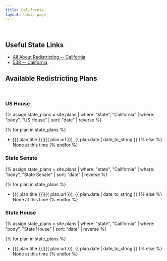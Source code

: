 ```yaml
---
title: California
layout: basic-page
---
```


<br>

Useful State Links
---

- [All About Redistricting -- California](https://redistricting.lls.edu/state/california/?cycle=2020&level=Congress&startdate=)
- [538 -- California](https://projects.fivethirtyeight.com/redistricting-2022-maps/california/)

Available Redistricting Plans
---

<br>

### US House

{% assign state_plans = site.plans | where: "state", "California" | where: "body", "US House" | sort: "date" | reverse %}

{% for plan in state_plans %}
- [{{ plan.title }}]({{ plan.url }}), {{ plan.date | date_to_string }}
{% else %}
None at this time
{% endfor %}

### State Senate

{% assign state_plans = site.plans | where: "state", "California" | where: "body", "State Senate" | sort: "date" | reverse %}

{% for plan in state_plans %}
- [{{ plan.title }}]({{ plan.url }}), {{ plan.date | date_to_string }}
{% else %}
None at this time
{% endfor %}


### State House

{% assign state_plans = site.plans | where: "state", "California" | where: "body", "State House" | sort: "date" | reverse %}

{% for plan in state_plans %}
- [{{ plan.title }}]({{ plan.url }}), {{ plan.date | date_to_string }}
{% else %}
None at this time
{% endfor %}
